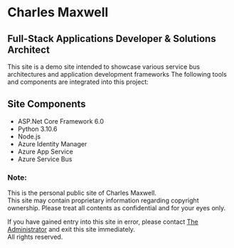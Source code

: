 # Charles Maxwell
## Full-Stack Applications Developer & Solutions Architect

<p>This site is a demo site intended to showcase various service bus architectures and application development frameworks
The following tools and components are integrated into this project:</p>

<h2>Site Components</h2>

<ul>
  <li>ASP.Net Core Framework 6.0</li>
  <li>Python 3.10.6
  <li>Node.js</>
  <li>Azure Identity Manager</li>
  <li>Azure App Service</li>
  <li>Azure Service Bus
</ul>

 <h3>Note:</h3>

This is the personal public site of Charles Maxwell.<br />
This site may contain proprietary information regarding copyright ownership. Please treat all contents as confidential and for your eyes only.

If you have gained entry into this site in error, please contact <a href="mailto:CharlesMaxwell87@gmail.com" target="_blank">The Administrator</a> and exit this site immediately. <br /> All rights reserved.   


